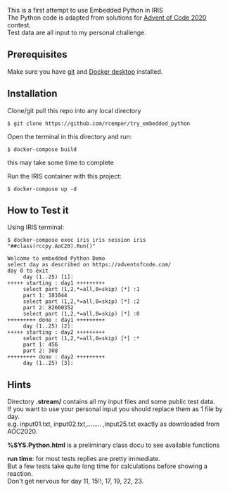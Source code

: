 This is a first attempt to use Embedded Python in IRIS  
The Python code is adapted from solutions for [Advent of Code 2020](https://adventofcode.com/) contest.  
Test data are all input to my personal challenge.

## Prerequisites
Make sure you have [git](https://git-scm.com/book/en/v2/Getting-Started-Installing-Git) and [Docker desktop](https://www.docker.com/products/docker-desktop) installed.

## Installation 

Clone/git pull this repo into any local directory
```
$ git clone https://github.com/rcemper/try_embedded_python  
```

Open the terminal in this directory and run:
```
$ docker-compose build
```
this may take some time to complete

Run the IRIS container with this project:
```
$ docker-compose up -d
```

## How to Test it

Using IRIS terminal:
```
$ docker-compose exec iris iris session iris "##class(rccpy.AoC20).Run()"

Welcome to embedded Python Demo
select day as described on https://adventofcode.com/
day 0 to exit
     day (1..25) [1]:
+++++ starting : day1 +++++++++
     select part (1,2,*=all,0=skip) [*] :1
     part 1: 181044
     select part (1,2,*=all,0=skip) [*] :2
     part 2: 82660352
     select part (1,2,*=all,0=skip) [*] :0
+++++++++ done : day1 +++++++++
     day (1..25) [2]:
+++++ starting : day2 +++++++++
     select part (1,2,*=all,0=skip) [*] :*
     part 1: 456
     part 2: 308
+++++++++ done : day2 +++++++++
     day (1..25) [3]:
```
## Hints  
Directory __.stream/__ contains all my input files and some public test data.  
If you want to use your personal input you should replace them as 1 file by day.  
e.g. input01.txt, input02.txt,........ ,input25.txt exactly as downloaded from AOC2020.  

__%SYS.Python.html__ is a preliminary class docu to see available functions

__run time__: for most tests replies are pretty immediate.  
But a few tests take quite long time for calculations before showing a reaction.   
Don't get nervous for day 11, 15!!, 17, 19, 22, 23. 
